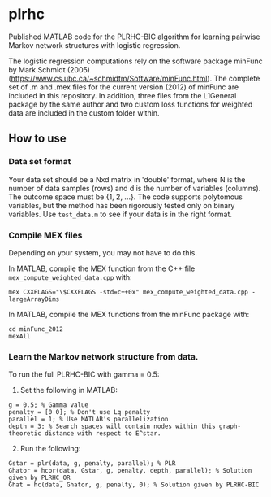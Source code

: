 # plrhc

Published MATLAB code for the PLRHC-BIC algorithm for learning pairwise Markov network structures with logistic regression.

The logistic regression computations rely on the software package minFunc by Mark Schmidt (2005) (https://www.cs.ubc.ca/~schmidtm/Software/minFunc.html). The complete set of .m and .mex files for the current version (2012) of minFunc are included in this repository. In addition, three files from the L1General package by the same author and two custom loss functions for weighted data are included in the custom folder within.

## How to use

### Data set format

Your data set should be a Nxd matrix in 'double' format, where N is the number of data samples (rows) and d is the number of variables (columns). The outcome space must be {1, 2, ...}. The code supports polytomous variables, but the method has been rigorously tested only on binary variables. Use `test_data.m` to see if your data is in the right format.

### Compile MEX files

Depending on your system, you may not have to do this.

In MATLAB, compile the MEX function from the C++ file `mex_compute_weighted_data.cpp` with:
```
mex CXXFLAGS="\$CXXFLAGS -std=c++0x" mex_compute_weighted_data.cpp -largeArrayDims
```

In MATLAB, compile the MEX functions from the minFunc package with:
```
cd minFunc_2012
mexAll
```

### Learn the Markov network structure from data.

To run the full PLRHC-BIC with gamma = 0.5:
1) Set the following in MATLAB:
```
g = 0.5; % Gamma value
penalty = [0 0]; % Don't use Lq penalty
parallel = 1; % Use MATLAB's parallelization
depth = 3; % Search spaces will contain nodes within this graph-theoretic distance with respect to E^star.
```
2) Run the following:
```
Gstar = plr(data, g, penalty, parallel); % PLR
Ghator = hcor(data, Gstar, g, penalty, depth, parallel); % Solution given by PLRHC_OR
Ghat = hc(data, Ghator, g, penalty, 0); % Solution given by PLRHC-BIC
```

